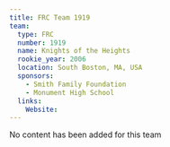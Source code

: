 ```yaml
---
title: FRC Team 1919
team:
  type: FRC
  number: 1919
  name: Knights of the Heights
  rookie_year: 2006
  location: South Boston, MA, USA
  sponsors:
    - Smith Family Foundation
    - Monument High School
  links:
    Website: 
---
```

No content has been added for this team